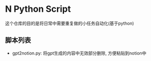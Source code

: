 # N Python Script

这个仓库的目的是将日常中需要重复做的小任务自动化(基于python)


## 脚本列表

+ gpt2notion.py: 将gpt生成的内容中无效部分删除, 方便粘贴到notion中